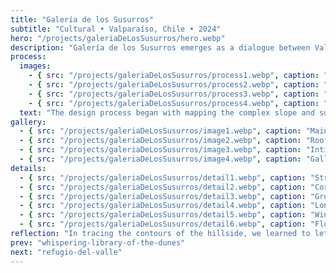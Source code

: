 ```yaml
---
title: "Galería de los Susurros"
subtitle: "Cultural • Valparaíso, Chile • 2024"
hero: "/projects/galeriaDeLosSusurros/hero.webp"
description: "Galería de los Susurros emerges as a dialogue between Valparaíso’s rugged topography and its vibrant artistic pulse. The design weaves public and private spaces across the hillside, celebrating the city’s verticality while inviting the visitor into moments of contemplation framed by light, texture, and view corridors."
process:
  images:
    - { src: "/projects/galeriaDeLosSusurros/process1.webp", caption: "Initial concept sketches" }
    - { src: "/projects/galeriaDeLosSusurros/process2.webp", caption: "Material exploration" }
    - { src: "/projects/galeriaDeLosSusurros/process3.webp", caption: "Site analysis and solar studies" }
    - { src: "/projects/galeriaDeLosSusurros/process4.webp", caption: "Volumetric studies" }
  text: "The design process began with mapping the complex slope and sun paths, iterating sketches that respect both the natural topography and urban fabric. Each terrace was studied to balance exhibition space, visitor circulation, and outdoor connectivity, culminating in a rhythm of volumes that cascade gently down the hillside."
gallery:
  - { src: "/projects/galeriaDeLosSusurros/image1.webp", caption: "Main exhibition hall" }
  - { src: "/projects/galeriaDeLosSusurros/image2.webp", caption: "Rooftop terrace and ocean views" }
  - { src: "/projects/galeriaDeLosSusurros/image3.webp", caption: "Intimate exhibition space" }
  - { src: "/projects/galeriaDeLosSusurros/image4.webp", caption: "Gallery illuminated at night" }
details:
  - { src: "/projects/galeriaDeLosSusurros/detail1.webp", caption: "Structural joint detail" }
  - { src: "/projects/galeriaDeLosSusurros/detail2.webp", caption: "Corten steel texture" }
  - { src: "/projects/galeriaDeLosSusurros/detail3.webp", caption: "Ground floor plan" }
  - { src: "/projects/galeriaDeLosSusurros/detail4.webp", caption: "Longitudinal section" }
  - { src: "/projects/galeriaDeLosSusurros/detail5.webp", caption: "Window assembly detail" }
  - { src: "/projects/galeriaDeLosSusurros/detail6.webp", caption: "Floating stair detail" }
reflection: "In tracing the contours of the hillside, we learned to let the landscape guide the architecture. The gallery does not impose—it whispers, embracing movement, light, and the ephemeral dialogue between stone, steel, and sea."
prev: "whispering-library-of-the-dunes"
next: "refugio-del-valle"
---
```

